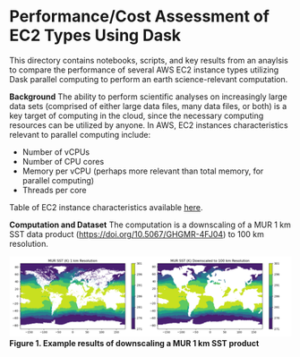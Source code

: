 # Performance/Cost Assessment of EC2 Types Using Dask
This directory contains notebooks, scripts, and key results from an anaylsis to compare the performance of several AWS EC2 instance types utilizing Dask parallel computing to perform an earth science-relevant computation.

**Background**
The ability to perform scientific analyses on increasingly large data sets (comprised of either large data files, many data files, or both) is a key target of computing in the cloud, since the necessary computing resources can be utilized by anyone. In AWS, EC2 instances characteristics relevant to parallel computing include:
* Number of vCPUs
* Number of CPU cores
* Memory per vCPU (perhaps more relevant than total memory, for parallel computing)
* Threads per core

Table of EC2 instance characteristics available [here](https://docs.aws.amazon.com/AWSEC2/latest/UserGuide/cpu-options-supported-instances-values.html).

**Computation and Dataset**
The computation is a downscaling of a MUR 1 km SST data product (https://doi.org/10.5067/GHGMR-4FJ04) to 100 km resolution.

![example_figure](./example_downscaling.png)
**Figure 1. Example results of downscaling a MUR 1 km SST product**

